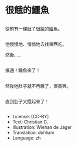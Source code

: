 # 很餓的鱷魚

##
從前有一條肚子很餓的鱷魚。

##
他慢慢地、悄悄地去找東西吃。

然後……

##
撲通！鱷魚來了！

##
然後他肚子就不再餓了，很高興。

##
直到肚子又餓起來了！

##
* License: [CC-BY]
* Text: Christian G.
* Illustration: Wiehan de Jager
* Translation: dohliam
* Language: zh
